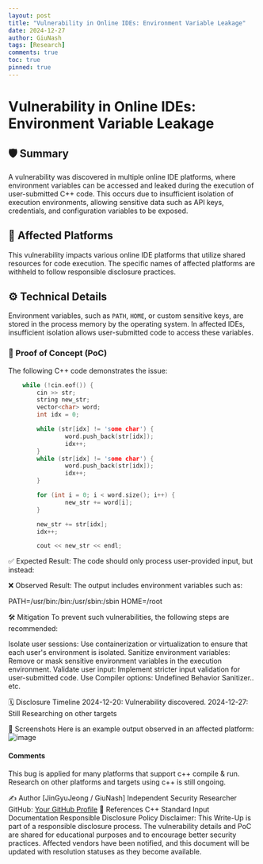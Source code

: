 ```yaml
---
layout: post
title: "Vulnerability in Online IDEs: Environment Variable Leakage"
date: 2024-12-27
author: GiuNash
tags: [Research]
comments: true
toc: true
pinned: true
---
```

<style>
.caption {
    text-align: center;
    font-style: italic;
    color: gray;
}
</style>

# Vulnerability in Online IDEs: Environment Variable Leakage

## 🛡️ Summary
A vulnerability was discovered in multiple online IDE platforms, where environment variables can be accessed and leaked during the execution of user-submitted C++ code. This occurs due to insufficient isolation of execution environments, allowing sensitive data such as API keys, credentials, and configuration variables to be exposed.

## 🎯 Affected Platforms
This vulnerability impacts various online IDE platforms that utilize shared resources for code execution. The specific names of affected platforms are withheld to follow responsible disclosure practices.

## ⚙️ Technical Details
Environment variables, such as `PATH`, `HOME`, or custom sensitive keys, are stored in the process memory by the operating system. In affected IDEs, insufficient isolation allows user-submitted code to access these variables.

### 📜 Proof of Concept (PoC)
The following C++ code demonstrates the issue:

```cpp
    while (!cin.eof()) {
        cin >> str;
        string new_str;
        vector<char> word;
        int idx = 0;

        while (str[idx] != 'some char') {
                word.push_back(str[idx]);
                idx++;
        }
        while (str[idx] != 'some char') {
                word.push_back(str[idx]);
                idx++;
        }

        for (int i = 0; i < word.size(); i++) {
                new_str += word[i];
        }

        new_str += str[idx];
        idx++;

        cout << new_str << endl;
```


✅ Expected Result:
The code should only process user-provided input, but instead:

❌ Observed Result:
The output includes environment variables such as:

PATH=/usr/bin:/bin:/usr/sbin:/sbin
HOME=/root

🛠️ Mitigation
To prevent such vulnerabilities, the following steps are recommended:

Isolate user sessions: Use containerization or virtualization to ensure that each user's environment is isolated.
Sanitize environment variables: Remove or mask sensitive environment variables in the execution environment.
Validate user input: Implement stricter input validation for user-submitted code.
Use Compiler options: Undefined Behavior Sanitizer.. etc.

🗓️ Disclosure Timeline
2024-12-20: Vulnerability discovered.
2024-12-27: Still Researching on other targets

📸 Screenshots
Here is an example output observed in an affected platform:
![image](https://github.com/user-attachments/assets/700691a8-6d08-4163-bb8b-0ccb89bb0eb0)

#### Comments
This bug is applied for many platforms that support c++ compile & run.
Research on other platforms and targets using c++ is still ongoing.

✍️ Author
[JinGyuJeong / GiuNash]
Independent Security Researcher
GitHub: [Your GitHub Profile](https://github.com/gyutrange)
🔗 References
C++ Standard Input Documentation
Responsible Disclosure Policy
Disclaimer: This Write-Up is part of a responsible disclosure process. The vulnerability details and PoC are shared for educational purposes and to encourage better security practices. Affected vendors have been notified, and this document will be updated with resolution statuses as they become available.
